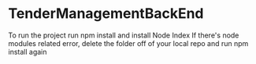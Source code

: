 # TenderManagementBackEnd
To run the project run npm install and install Node Index
If there's node modules related error, delete the folder off of your local repo and run npm install again
